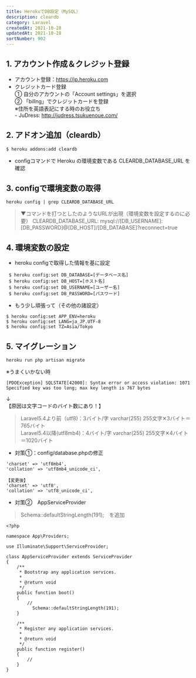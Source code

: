 ```yaml
---
title: HerokuでDB設定（MySQL）
description: cleardb
category: Laravel
createdAt: 2021-10-28
updatedAt: 2021-10-28
sortNumber: 902
---
```


## 1. アカウント作成＆クレジット登録
- アカウント登録：https://jp.heroku.com
- クレジットカード登録
  <br>① 自分のアカウントの「Account settings」を選択
  <br>② 「billng」でクレジットカードを登録
  <br>※住所を英語表記にする時のお役立ち
  <br> - JuDress: http://judress.tsukuenoue.com/

## 2. アドオン追加（cleardb）
```
$ heroku addons:add cleardb
```
- configコマンドで Heroku の環境変数である CLEARDB_DATABASE_URL を確認


## 3. configで環境変数の取得
```
heroku config | grep CLEARDB_DATABASE_URL
```
> ▼コマンドを打つとしたのようなURLが出現（環境変数を設定するのに必要）
CLEARDB_DATABASE_URL: mysql://[DB_USERNAME]:[DB_PASSWORD]@[DB_HOST]/[DB_DATABASE]?reconnect=true

## 4. 環境変数の設定
- heroku configで取得した情報を基に設定
```
 $ heroku config:set DB_DATABASE=[データベース名]
 $ heroku config:set DB_HOST=[ホスト名]
 $ heroku config:set DB_USERNAME=[ユーザー名]
 $ heroku config:set DB_PASSWORD=[パスワード] 

```
- もう少し頑張って（その他の諸設定）
```
$ heroku config:set APP_ENV=heroku 
$ heroku config:set LANG=ja_JP.UTF-8
$ heroku config:set TZ=Asia/Tokyo
```

## 5. マイグレーション
```
heroku run php artisan migrate
```
※うまくいかない時
```
[PDOException] SQLSTATE[42000]: Syntax error or access violation: 1071 Specified key was too long; max key length is 767 bytes
```
↓<br>
【原因は文字コードのバイト数にあり！】
> Laravel5.4より前（utf8)：3バイト/字  varchar(255)  255文字✕3バイト＝765バイト<br>
Laravel5.4以降(utf8mb4)：4バイト/字  varchar(255)  255文字✕4バイト＝1020バイト

- 対策①：config/database.phpの修正
```
'charset' => 'utf8mb4',
'collation' => 'utf8mb4_unicode_ci',

【変更後】
'charset' => 'utf8', 
'collation' => 'utf8_unicode_ci',
```

- 対策②　AppServiceProvider
> Schema::defaultStringLength(191);　を追加
```
<?php
 
namespace App\Providers;
 
use Illuminate\Support\ServiceProvider;
 
class AppServiceProvider extends ServiceProvider
{
    /**
     * Bootstrap any application services.
     *
     * @return void
     */
    public function boot()
    {
        //
          Schema::defaultStringLength(191);
    }
 
    /**
     * Register any application services.
     *
     * @return void
     */
    public function register()
    {
        //
    }
}
```
